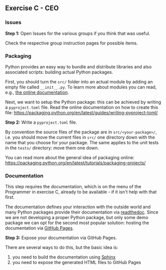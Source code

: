 ## Exercise C - CEO

### Issues

**Step 1:** Open Issues for the various groups if you think that was useful.

Check the respective group instruction pages for possible items.

### Packaging

Python provides an easy way to bundle and distribute libraries and also associated scripts:
building actual Python packages.

First, you should turn the `src/` folder into an actual module by adding an empty file
called `__init__.py`.
To learn more about modules you can read, e.g., [the online documentation](https://docs.python.org/3/tutorial/modules.html).

Next, we want to setup the Python package: this can be achieved by writing a `pyproject.toml` file.
Read the online documentation on how to create this file: https://packaging.python.org/en/latest/guides/writing-pyproject-toml/

**Step 2:** Write a `pyproject.toml` file.

By convention the source files of the package are in `src/<your-package>/`, i.e. you should move the current files
in `src/` one directory down with the name that you choose for your package.
The same applies to the unit tests in the `tests/` directory: move them one down.

You can read more about the general idea of packaging online: https://packaging.python.org/en/latest/tutorials/packaging-projects/

### Documentation

This step requires the documentation, which is on the menu of the Programmer in exercise C, already to be available - if
it isn't help with that first.

The documentation defines your interaction with the outside world and many Python packages provide their
documentation via [readthedoc](https://about.readthedocs.com/).
Since we are not developing a proper Python package, but only some demo package we can opt for the second most
popular solution: hosting the documentation via [GitHub Pages](https://pages.github.com/).

**Step 3:** Expose your documentation via GitHub Pages.

There are several ways to do this, but the basic idea is:

1. you need to build the documentation using [Sphinx](https://www.sphinx-doc.org/en/master/)
1. you need to expose the generated HTML files to GitHub Pages
